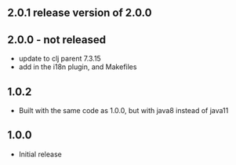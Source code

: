 ## 2.0.1 release version of 2.0.0
## 2.0.0 - not released
* update to clj parent 7.3.15
* add in the i18n plugin, and Makefiles

## 1.0.2

* Built with the same code as 1.0.0, but with java8 instead of java11

## 1.0.0

* Initial release

